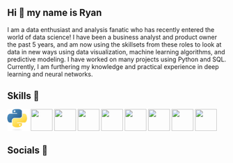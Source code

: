 ## Hi 👋 my name is Ryan

<!--
**rmodesitt/rmodesitt** is a ✨ _special_ ✨ repository because its `README.md` (this file) appears on your GitHub profile.

Here are some ideas to get you started:

- 🔭 I’m currently working on ...
- 🌱 I’m currently learning ...
- 👯 I’m looking to collaborate on ...
- 🤔 I’m looking for help with ...
- 💬 Ask me about ...
- 📫 How to reach me: ...
- 😄 Pronouns: ...
- ⚡ Fun fact: ...
-->

I am a data enthusiast and analysis fanatic who has recently entered the world of data science! I have been a business analyst and product owner the past 5 years, and am now using the skillsets from these roles to look at data in new ways using data visualization, machine learning algorithms, and predictive modeling. I have worked on many projects using Python and SQL. Currently, I am furthering my knowledge and practical experience in deep learning and neural networks.

## Skills 💪
<img src='python_image.jpg' alt='Python' width='50' height='50'>
<img src='sql_image.png alt='SQL' width='50' height='50'>
<img src='pandas_image.png alt='Pandas' width='50' height='50'>
<img src='matplotlib_image.png alt='Matplotlib' width='50' height='50'>
<img src='seaborn_image.png alt='Seaborn' width='50' height='50'>
<img src='scikit_image.png alt='Scikit' width='50' height='50'>
<img src='tensorflow_image.png alt='Tensorflow' width='50' height='50'>
<img src='pytorch_image.png alt='Pytorch' width='50' height='50'>
<img src='keras_image.png alt='Keras' width='50' height='50'>

## Socials 🤳
